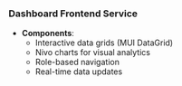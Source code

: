 ### **Dashboard Frontend Service**
- **Components**:
  - Interactive data grids (MUI DataGrid)
  - Nivo charts for visual analytics
  - Role-based navigation
  - Real-time data updates